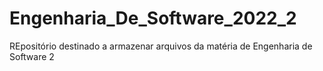 # Engenharia_De_Software_2022_2
REpositório destinado a armazenar arquivos da matéria de Engenharia de Software 2

